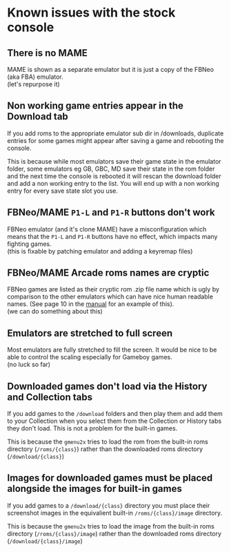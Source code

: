 # Known issues with the stock console


## There is no MAME
MAME is shown as a separate emulator but it is just a copy of the FBNeo (aka FBA) emulator.  
(let's repurpose it)


## Non working game entries appear in the Download tab
If you add roms to the appropriate emulator sub dir in /downloads, duplicate entries for some games might appear after saving a game and rebooting the console.

This is because while most emulators save their game state in the emulator folder, some emulators eg GB, GBC, MD save their state in the rom folder and the next time the console is rebooted it will rescan the download folder and add a non working entry to the list. You will end up with a non working entry for every save state slot you use.


## FBNeo/MAME ```P1-L``` and ```P1-R``` buttons don't work
FBNeo emulator (and it's clone MAME) have a misconfiguration which means that the ```P1-L``` and ```P1-R``` buttons have no effect, which impacts many fighting games.  
(this is fixable by patching emulator and adding a keyremap files)


## FBNeo/MAME Arcade roms names are cryptic
FBNeo games are listed as their cryptic rom .zip file name which is ugly by comparison to the other emulators which can have nice human readable names. (See page 10 in the [manual](https://media.jaycar.com.au/product/resources/GT4286_manualMain_130153.pdf) for an example of this).  
(we can do something about this)


## Emulators are stretched to full screen
Most emulators are fully stretched to fill the screen. It would be nice to be able to control the scaling especially for Gameboy games.  
(no luck so far)


## Downloaded games don't load via the History and Collection tabs
If you add games to the ```/download``` folders and then play them and add them to your Collection when you select them from the Collection or History tabs they don't load. This is not a problem for the built-in games.

This is because the `gmenu2x` tries to load the rom from the built-in roms directory (`/roms/{class}`) rather than the downloaded roms directory (`/download/{class}`)


## Images for downloaded games must be placed alongside the images for built-in games
If you add games to a ```/download/{class}``` directory you must place their screenshot images in the equivalient built-in `/roms/{class}/image` directory.

This is because the `gmenu2x` tries to load the image from the built-in roms directory (`/roms/{class}/image`) rather than the downloaded roms directory (`/download/{class}/image`)
